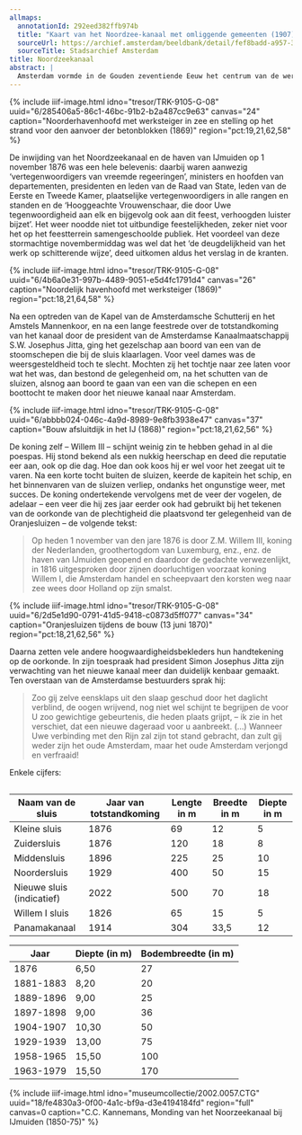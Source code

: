 ```yaml
---
allmaps:
  annotationId: 292eed382ffb974b
  title: "Kaart van het Noordzee-kanaal met omliggende gemeenten (1907)"
  sourceUrl: https://archief.amsterdam/beeldbank/detail/fef8badd-a957-380c-ea61-1600e7da1051
  sourceTitle: Stadsarchief Amsterdam
title: Noordzeekanaal
abstract: |
  Amsterdam vormde in de Gouden zeventiende Eeuw het centrum van de wereld of met andere woorden werelds stapelmarkt. De goederen werden heinde en verre in Amsterdam verhandeld. De route via de Zuiderzee verzandde en de schepen werden groter, zeker toen de stoomkracht in opkomst kwam. Veel gemakkelijker zou het zijn om een rechtstreekse verbinding te maken naar de Noordzee. Dat was gemakkelijker gezegd dan gedaan: Noord-Holland zou een eiland worden en de diep in Holland dringende Zuiderzee zou worden verbonden met de Noordzee. Het doorgaven van wat wel genoemd ‘Holland op zijn smalst’ was zeer riskant. De plannen kwamen niet tot uitvoering totdat minister—president Thorbecke de knoop doorhakte. In 1865 werd begonnen met de aanleg van het Noordzeekanaal. In 1876 was het kanaal klaar. Bij Velsen bereikte het de Noordzee. Daar kwamen grote havenhoofden te liggen. De Zuiderzee werd afgedamd met een afsluitdijk waarin sluizen werden gebouwd, de Oranjesluizen. De voor die tijden forse sluizen – in onze ogen was het Noordzeekanaal aanvankelijk nauwelijks meer dan een forse sloot -  waren al gauw te krap. In de loop der tijd is het kanaal herhaaldelijk verbreed en de sluizen vergroot. Steeds kwamen weer de grootste sluizen ter wereld tot stand. De vierde generatie van deze enorme zeesluizen wordt in 2022 geopend. Natuurlijk is ook deze sluis weer enige tijd de grootste ter wereld.
---
```


{% include iiif-image.html idno="tresor/TRK-9105-G-08" uuid="6/285406a5-86c1-46bc-91b2-b2a487cc9e63" canvas="24" caption="Noorderhavenhoofd met werksteiger in zee en stelling op het strand voor den aanvoer der betonblokken (1869)" region="pct:19,21,62,58" %}

De inwijding van het Noordzeekanaal en de haven van IJmuiden op 1 november 1876 was een hele belevenis: daarbij waren aanwezig ‘vertegenwoordigers van vreemde regeeringen’, ministers en hoofden van departementen, presidenten en leden van de Raad van State, leden van de Eerste en Tweede Kamer, plaatselijke vertegenwoordigers in alle rangen en standen en de ‘Hooggeachte Vrouwenschaar, die door Uwe tegenwoordigheid aan elk en bijgevolg ook aan dit feest, verhoogden luister bijzet’. Het weer noodde niet tot uitbundige feestelijkheden, zeker niet voor het op het feestterrein samengeschoolde publiek. Het voordeel van deze stormachtige novembermiddag was wel dat het ‘de deugdelijkheid van het werk op schitterende wijze’, deed uitkomen aldus het verslag in de kranten.

{% include iiif-image.html idno="tresor/TRK-9105-G-08" uuid="6/4b6a0e31-997b-4489-9051-e5d4fc1791d4" canvas="26" caption="Noordelijk havenhoofd met werksteiger (1869)" region="pct:18,21,64,58" %}

Na een optreden van de Kapel van de Amsterdamsche Schutterij en het Amstels Mannenkoor, en na een lange feestrede over de totstandkoming van het kanaal door de president van de Amsterdamse Kanaalmaatschappij S.W. Josephus Jitta, ging het gezelschap aan boord van een van de stoomschepen die bij de sluis klaarlagen. Voor veel dames was de weersgesteldheid toch te slecht. Mochten zij het tochtje naar zee laten voor wat het was, dan bestond de gelegenheid om, na het schutten van de sluizen, alsnog aan boord te gaan van een van die schepen en een boottocht te maken door het nieuwe kanaal naar Amsterdam.

{% include iiif-image.html idno="tresor/TRK-9105-G-08" uuid="6/abbbb024-046c-4a9d-8989-9e8fb3938e47" canvas="37" caption="Bouw afsluitdijk in het IJ (1868)" region="pct:18,21,62,56" %}

De koning zelf – Willem III – schijnt weinig zin te hebben gehad in al die poespas. Hij stond bekend als een nukkig heerschap en deed die reputatie eer aan, ook op die dag. Hoe dan ook koos hij er wel voor het zeegat uit te varen. Na een korte tocht buiten de sluizen, keerde de kapitein het schip, en het binnenvaren van de sluizen verliep, ondanks het ongunstige weer, met succes. De koning ondertekende vervolgens met de veer der vogelen, de adelaar – een veer die hij zes jaar eerder ook had gebruikt bij het tekenen van de oorkonde van de plechtigheid die plaatsvond ter gelegenheid van de Oranjesluizen – de volgende tekst:

> Op heden 1 november van den jare 1876 is door Z.M. Willem III, koning der Nederlanden, groothertogdom van Luxemburg, enz., enz. de haven van IJmuiden geopend en daardoor de gedachte verwezenlijkt, in 1816 uitgesproken door zijnen doorluchtigen voorzaat koning Willem I, die Amsterdam handel en scheepvaart den korsten weg naar zee wees door Holland op zijn smalst.

{% include iiif-image.html idno="tresor/TRK-9105-G-08" uuid="6/2d5e1d90-0791-41d5-9418-c0873d5ff077" canvas="34" caption="Oranjesluizen tijdens de bouw (13 juni 1870)" region="pct:18,21,62,56" %}

Daarna zetten vele andere hoogwaardigheidsbekleders hun handtekening op de oorkonde. In zijn toespraak had president Simon Josephus Jitta zijn verwachting van het nieuwe kanaal meer dan duidelijk kenbaar gemaakt. Ten overstaan van de Amsterdamse bestuurders sprak hij:

> Zoo gij zelve eensklaps uit den slaap geschud door het daglicht verblind, de oogen wrijvend, nog niet wel schijnt te begrijpen de voor U zoo gewichtige gebeurtenis, die heden plaats grijpt, – ik zie in het verschiet, dat een nieuwe dageraad voor u aanbreekt. (…) Wanneer Uwe verbinding met den Rijn zal zijn tot stand gebracht, dan zult gij weder zijn het oude Amsterdam, maar het oude Amsterdam verjongd en verfraaid!

Enkele cijfers:

<div markdown="1" style="overflow-x: auto;">

|Naam van de sluis|Jaar van totstandkoming|Lengte in m|Breedte in m|Diepte in m|
--- | --- | --- | --- | ---
|Kleine sluis|1876|69|12|5|
|Zuidersluis|1876|120|18|8|
|Middensluis|1896|225|25|10|
|Noordersluis|1929|400|50|15|
|Nieuwe sluis (indicatief)|2022|500|70|18|
|Willem I sluis|1826|65|15|5|
|Panamakanaal|1914|304|33,5|12|

|Jaar|Diepte (in m)|Bodembreedte (in m)|
--- | --- | ---
|1876|6,50|27|
|1881-1883|8,20|20|
|1889-1896|9,00|25|
|1897-1898|9,00|36|
|1904-1907|10,30|50|
|1929-1939|13,00|75|
|1958-1965|15,50|100|
|1963-1979|15,50|170|

{% include iiif-image.html idno="museumcollectie/2002.0057.CTG" uuid="18/fe4830a3-0f00-4a1c-bf9a-d3e4194184fd" region="full" canvas=0 caption="C.C. Kannemans, Monding van het Noorzeekanaal bij IJmuiden (1850-75)" %}

</div>